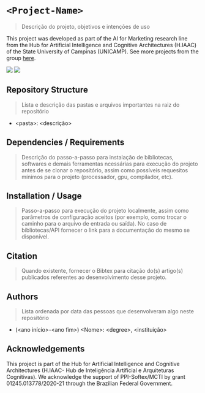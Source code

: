 # `<Project-Name>`

> Descrição do projeto, objetivos e intenções de uso

This project was developed as part of the AI for Marketing research line from 
the Hub for Artificial Intelligence and Cognitive Architectures (H.IAAC) of the State University of Campinas (UNICAMP).
See more projects from the group [here](https://github.com/brgsil/RepoOrganizer).

[![](https://img.shields.io/badge/-H.IAAC-eb901a?style=for-the-badge&labelColor=black)](https://hiaac.unicamp.br/)
[![](https://img.shields.io/badge/-Marketing-black?style=for-the-badge)](https://github.com/brgsil/RepoOrganizer)

## Repository Structure
> Lista e descrição das pastas e arquivos importantes na raiz do repositório

- \<pasta>: \<descrição>


## Dependencies / Requirements

> Descrição do passo-a-passo para instalação de bibliotecas, softwares e demais ferramentas
> ncessárias para execução do projeto antes de se clonar o repositório, assim como possíveis
> requesitos mínimos para o projeto (processador, gpu, compilador, etc).

## Installation / Usage

> Passo-a-passo para execução do projeto localmente, assim como parâmetros de configuração
> aceitos (por exemplo, como trocar o caminho para o arquivo de entrada ou saída). No caso de 
> bibliotecas/API fornecer o link para a documentação do mesmo se disponível.

## Citation

> Quando existente, fornecer o Bibtex para citação do(s) artigo(s) publicados referentes ao
> desenvolvimento desse projeto.

## Authors

> Lista ordenada por data das pessoas que desenvolveram algo neste repositório 
  
- (\<ano início>-\<ano fim>) \<Nome>: \<degree>, \<instituição>
  
## Acknowledgements

This project is part of the Hub for Artificial Intelligence and Cognitive Architectures
(H.IAAC- Hub de Inteligência Artificial e Arquiteturas Cognitivas). We acknowledge the 
support of PPI-Softex/MCTI by grant 01245.013778/2020-21 through the Brazilian Federal Government.
